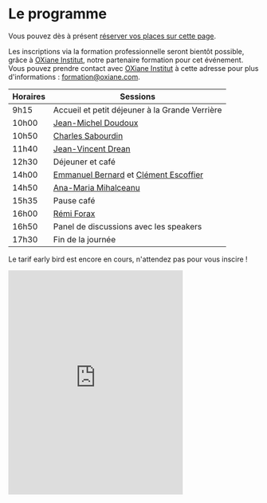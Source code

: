 # Le programme

<!-- MACRO{snippet|debug=false|ignoreDownloadError=false|verbatim=false|file=src/site/resources/fragments/breadcrum.snippet.html} -->

Vous pouvez dès à
présent [réserver vos places sur cette page](https://www.helloasso.com/associations/bjpc/evenements/paris-jug-s-java-day-2023).

Les inscriptions via la formation professionnelle seront bientôt possible, grâce à [OXiane Institut](https://www.oxiane.com/), notre partenaire formation pour cet événement. Vous pouvez prendre contact avec [OXiane Institut](https://www.oxiane.com/) à cette adresse pour plus d'informations : [formation@oxiane.com](mailto:formation@oxiane.com).

<!--
Les détails du parcours pédagogique se trouvent ici : <https://www.oxiane.com/parcours-pedagogique-javaday-2023/>. Vous pouvez prendre contact avec OXiane à l'adresse suivante : [formation@oxiane.com](mailto:formation@oxiane.com).
-->

| Horaires | Sessions                                       |
|----------|------------------------------------------------|
| 9h15     | Accueil et petit déjeuner à la Grande Verrière |
| 10h00    | [Jean-Michel Doudoux]()                        |
| 10h50    | [Charles Sabourdin]()                          |
| 11h40    | [Jean-Vincent Drean]()                         |
| 12h30    | Déjeuner et café                               |
| 14h00    | [Emmanuel Bernard]() et [Clément Escoffier]()  |
| 14h50    | [Ana-Maria Mihalceanu]()                       |
| 15h35    | Pause café                                     |
| 16h00    | [Rémi Forax]()                                 |
| 16h50    | Panel de discussions avec les speakers         |
| 17h30    | Fin de la journée                              |

Le tarif early bird est encore en cours, n'attendez pas pour vous inscire !

<iframe id="haWidget" allowtransparency="true" src="https://www.helloasso.com/associations/bjpc/evenements/paris-jug-s-java-day-2025/widget-vignette" style="width: 350px; height: 450px; border: none;"></iframe>

